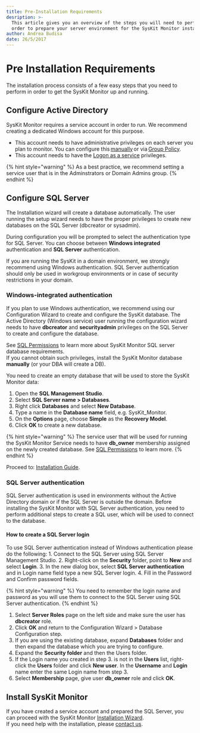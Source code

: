 ```yaml
---
title: Pre-Installation Requirements
desription: >-
  This article gives you an overview of the steps you will need to perform in
  order to prepare your server environment for the SysKit Monitor installation.
author: Andrea Budisa
date: 26/5/2017
---
```


# Pre Installation Requirements

The installation process consists of a few easy steps that you need to perform in order to get the SysKit Monitor up and running.

## Configure Active Directory

SysKit Monitor requires a service account in order to run. We recommend creating a dedicated Windows account for this purpose.

* This account needs to have administrative privileges on each server you plan to monitor. You can configure this [manually](../how-to/service-accounts/add-service-user-manually.md) or via [Group Policy](../how-to/service-accounts/add-service-user-group-policy.md).
* This account needs to have the [Logon as a service](../how-to/service-accounts/add-service-user-group-policy.md) privileges.

{% hint style="warning" %}
As a best practice, we recommend setting a service user that is in the Adminstrators or Domain Admins group.
{% endhint %}

## Configure SQL Server

The Installation wizard will create a database automatically. The user running the setup wizard needs to have the proper privileges to create new databases on the SQL Server \(dbcreator or sysadmin\).

During configuration you will be prompted to select the authentication type for SQL Server. You can choose between **Windows integrated** authentication and **SQL Server** authentication.

If you are running the SysKit in a domain environment, we strongly recommend using Windows authentication. SQL Server authentication should only be used in workgroup environments or in case of security restrictions in your domain.

### Windows-integrated authentication

If you plan to use Windows authentication, we recommend using our Configuration Wizard to create and configure the SysKit database. The Active Directory \(Windows service\) user running the configuration wizard needs to have **dbcreator** and **securityadmin** privileges on the SQL Server to create and configure the database.

See [SQL Permissions](../installation-configuration/configuration-wizard/sql-permissions/create-sql-login.md) to learn more about SysKit Monitor SQL server database requirements.  
If you cannot obtain such privileges, install the SysKit Monitor database **manually** \(or your DBA will create a DB\).

You need to create an empty database that will be used to store the SysKit Monitor data:

1. Open the **SQL Management Studio**.
2. Select **SQL Server name &gt; Databases**.
3. Right click **Databases** and select **New Database**.
4. Type a name in the **Database name** field, e.g. SysKit\_Monitor.
5. On the **Options** page, choose **Simple** as the **Recovery Model**.
6. Click **OK** to create a new database.

{% hint style="warning" %}
The service user that will be used for running the SysKit Monitor Service needs to have **db\_owner** membership assigned on the newly created database. See [SQL Permissions](../installation-configuration/configuration-wizard/sql-permissions/connect-existing-db-privileges.md) to learn more.
{% endhint %}

Proceed to: [Installation Guide](../installation-configuration/install-wizard/install-monitor.md).

### SQL Server authentication

SQL Server authentication is used in environments without the Active Directory domain or if the SQL Server is outside the domain. Before installing the SysKit Monitor with SQL Server authentication, you need to perform additional steps to create a SQL user, which will be used to connect to the database.

#### How to create a SQL Server login

To use SQL Server authentication instead of Windows authentication please do the following: 1. Connect to the SQL Server using SQL Server Management Studio. 2. Right-click on the **Security** folder, point to **New** and select **Login**. 3. In the new dialog box, select **SQL Server authentication** and in Login name field type a new SQL Server login. 4. Fill in the Password and Confirm password fields.

{% hint style="warning" %}
You need to remember the login name and password as you will use them to connect to the SQL Server using SQL Server authentication.
{% endhint %}

1. Select **Server Roles** page on the left side and make sure the user has **dbcreator** role.
2. Click **OK** and return to the Configuration Wizard &gt; Database Configuration step.
3. If you are using the existing database, expand **Databases** folder and then expand the database which you are trying to configure.
4. Expand the **Security folder** and then the Users folder.
5. If the Login name you created in step 3. is not in the **Users** list, right-click the **Users** folder and click **New user**. In the **Username** and **Login** name enter the same Login name from step 3.
6. Select **Membership** page, give user **db\_owner** role and click **OK**.

## Install SysKit Monitor

If you have created a service account and prepared the SQL Server, you can proceed with the SysKit Monitor [Installation Wizard](../installation-configuration/install-wizard/install-monitor.md).  
If you need help with the installation, please [contact us](https://www.syskit.com/company/contact-us).

